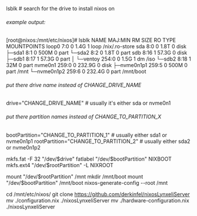 lsblk # search for the drive to install nixos on 
###### example output:
  [root@nixos:/mnt/etc/nixos]# lsblk
  NAME        MAJ:MIN RM   SIZE RO TYPE MOUNTPOINTS
  loop0         7:0    0   1.4G  1 loop /nix/.ro-store
  sda           8:0    0   1.8T  0 disk 
  ├─sda1        8:1    0   500M  0 part 
  └─sda2        8:2    0   1.8T  0 part 
  sdb           8:16   1  57.3G  0 disk 
  ├─sdb1        8:17   1  57.3G  0 part 
  │ └─ventoy  254:0    0   1.5G  1 dm   /iso
  └─sdb2        8:18   1    32M  0 part 
  nvme0n1     259:0    0 232.9G  0 disk 
  ├─nvme0n1p1 259:5    0   500M  0 part /mnt
  └─nvme0n1p2 259:6    0 232.4G  0 part /mnt/boot

###### put there drive name instead of CHANGE_DRIVE_NAME
drive="CHANGE_DRIVE_NAME" # usually it's either sda or nvme0n1
###### put there partition names instead of CHANGE_TO_PARTITION_X
bootPartition="CHANGE_TO_PARTITION_1" # usually either sda1 or nvme0n1p1
rootPartition="CHANGE_TO_PARTITION_2" # usually either sda2 or nvme0n1p2

mkfs.fat -F 32 "/dev/$drive"
fatlabel "/dev/$bootPartition" NIXBOOT
mkfs.ext4 "/dev/$rootPartition" -L NIXROOT

mount "/dev/$rootPartition" /mnt
mkdir /mnt/boot
mount "/dev/$bootPartition" /mnt/boot
nixos-generate-config --root /mnt

cd /mnt/etc/nixos/
git clone https://github.com/derkinfel/nixosLynxeliServer
mv ./configuration.nix ./nixosLynxeliServer
mv ./hardware-configuration.nix ./nixosLynxeliServer
